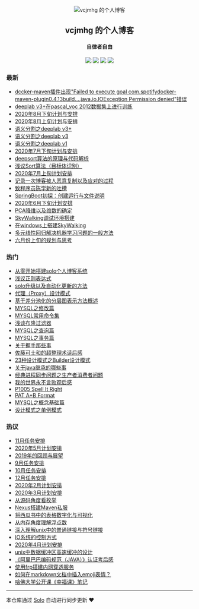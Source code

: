 <p align="center"><img alt="vcjmhg 的个人博客" src="http://img.vcjmhg.top/20200408133631.jpg"></p><h2 align="center">
vcjmhg 的个人博客
</h2>

<h4 align="center">自律者自由</h4>
<p align="center"><a title="vcjmhg 的个人博客" target="_blank" href="https://github.com/goWithHappy/solo-blog"><img src="https://img.shields.io/github/last-commit/goWithHappy/solo-blog.svg?style=flat-square&color=FF9900"></a>
<a title="GitHub repo size in bytes" target="_blank" href="https://github.com/goWithHappy/solo-blog"><img src="https://img.shields.io/github/repo-size/goWithHappy/solo-blog.svg?style=flat-square"></a>
<a title="Solo Version" target="_blank" href="https://github.com/88250/solo/releases"><img src="https://img.shields.io/badge/solo-4.2.0-f1e05a.svg?style=flat-square&color=blueviolet"></a>
<a title="Hits" target="_blank" href="https://github.com/88250/hits"><img src="https://hits.b3log.org/goWithHappy/solo-blog.svg"></a></p>

### 最新

* [dccker-maven插件出现"Failed to execute goal com.spotifydocker-maven-plugin0.4.13build....java.io.IOException Permission denied"错误](https://www.vcjmhg.top/solve-docker-maven-permission-deny)
* [deeplab v3+在pascal_voc 2012数据集上进行训练](https://www.vcjmhg.top/train-deeplabv3-puls-with-pascal-voc-2012)
* [2020年8月下旬计划与安排](https://www.vcjmhg.top/2020-8-plan2)
* [2020年8月上旬计划与安排](https://www.vcjmhg.top/2020-8-plan1)
* [语义分割之deeplab v3+](https://www.vcjmhg.top/deeplabv3+)
* [语义分割之deeplab v3](https://www.vcjmhg.top/deeplabv3)
* [语义分割之deeplab v1](https://www.vcjmhg.top/deeplabv1)
* [2020年7月下旬计划与安排](https://www.vcjmhg.top/2020-7-plan2)
* [deepsort算法的原理与代码解析](https://www.vcjmhg.top/deepsort)
* [浅议Sort算法（目标体识别）](https://www.vcjmhg.top/simple-object-online-tracing)
* [2020年7月上旬计划安排](https://www.vcjmhg.top/2020-7-plan1)
* [记录一次博客被人恶意复制以及应对的过程](https://www.vcjmhg.top/deal-the-problem-of-copy-site)
* [致程序员陈学新的吐槽](https://www.vcjmhg.top/to-chenxuexin)
* [SpringBoot初探：创建运行与文件说明](https://www.vcjmhg.top/hello-spring-boot)
* [2020年6月下旬计划安排](https://www.vcjmhg.top/2020-6-16-plan2)
* [PCA降维以及维数的确定](https://www.vcjmhg.top/how-to-use-pca)
* [SkyWalking调试环境搭建](https://www.vcjmhg.top/build-dev-env-for-skywalking)
* [在windows上搭建SkyWalking](https://www.vcjmhg.top/build-skywalking-in-windows)
* [多元线性回归解决机器学习问题的一般方法](https://www.vcjmhg.top/how-to-use-LR)
* [六月份上旬的规划与思考](https://www.vcjmhg.top/2020-6-plan1)

### 热门

* [从零开始搭建solo个人博客系统](https://www.vcjmhg.top/solo_start)
* [浅议正则表达式](https://www.vcjmhg.top/regex)
* [solo升级以及自动化更新的方法](https://www.vcjmhg.top/solo_update)
* [代理（Proxy）设计模式](https://www.vcjmhg.top/proxyMode)
* [基于差分池化的分层图表示方法概述](https://www.vcjmhg.top/Hierarchical_Graph)
* [MYSQL之修改篇](https://www.vcjmhg.top/sql_change)
* [MYSQL常用命令集](https://www.vcjmhg.top/mysqlCommander)
* [浅谈布隆过滤器](https://www.vcjmhg.top/BloomFilter)
* [MYSQL之查询篇](https://www.vcjmhg.top/SQLSelect)
* [MYSQL之事务篇](https://www.vcjmhg.top/sql_transaction)
* [关于握手那些事](https://www.vcjmhg.top/three_way_handshake)
* [佐藤可士和的超整理术读后感](https://www.vcjmhg.top/zotgkeuihe)
* [23种设计模式之Builder设计模式](https://www.vcjmhg.top/BuilderMod)
* [关于java继承的哪些事](https://www.vcjmhg.top/what_happened_when_extend_in_java)
* [经典进程同步问题之生产者消费者问题](https://www.vcjmhg.top/consumerMode)
* [我的世界永不言败观后感](https://www.vcjmhg.top/articles/2019/09/21/1569056246080.html)
* [P1005 Spell It Right](https://www.vcjmhg.top/Spell_It_Right)
* [PAT A+B Format](https://www.vcjmhg.top/HelloPat)
* [MYSQL之概念基础篇](https://www.vcjmhg.top/mysql1)
* [设计模式之单例模式](https://www.vcjmhg.top/instance)

### 热议

* [11月任务安排](https://www.vcjmhg.top/2019_11_plan)
* [2020年5月计划安排](https://www.vcjmhg.top/2020-5-plan)
* [2019年的回顾与展望](https://www.vcjmhg.top/toward_2020)
* [9月任务安排](https://www.vcjmhg.top/plan_2019_9)
* [10月任务安排](https://www.vcjmhg.top/plan_2019_10)
* [12月任务安排](https://www.vcjmhg.top/2019_12_plan)
* [2020年2月计划安排](https://www.vcjmhg.top/2020_2_plan)
* [2020年3月计划安排](https://www.vcjmhg.top/2020_3_Plan)
* [从源码角度看枚举](https://www.vcjmhg.top/essence_of_enumeration)
* [Nexus搭建Maven私服](https://www.vcjmhg.top/build_nexus)
* [将西瓜书中的表格数字化与可视化](https://www.vcjmhg.top/watermelon_to_digital)
* [从内存角度理解浮点数](https://www.vcjmhg.top/float_implication)
* [深入理解unix中的普通链接与符号链接](https://www.vcjmhg.top/unix_about_ln)
* [IO系统的控制方式](https://www.vcjmhg.top/The_mothods_of_control_IO)
* [2020年4月计划安排](https://www.vcjmhg.top/2020_4_Plan)
* [unix中数据缓冲区高速缓冲的设计](https://www.vcjmhg.top/the-design-of-cache-in-linux)
* [《阿里巴巴编码规范（JAVA）》认证考后感](https://www.vcjmhg.top/aliyun_java)
* [使用frp搭建内网穿透服务](https://www.vcjmhg.top/learn-frp)
* [如何在markdown文档中插入emoji表情？](https://www.vcjmhg.top/write-emoji-with-markdown)
* [哈佛大学公开课《幸福课》笔记](https://www.vcjmhg.top/the-course-of-happiness)

---

本仓库通过 [Solo](https://github.com/88250/solo) 自动进行同步更新 ❤️ 